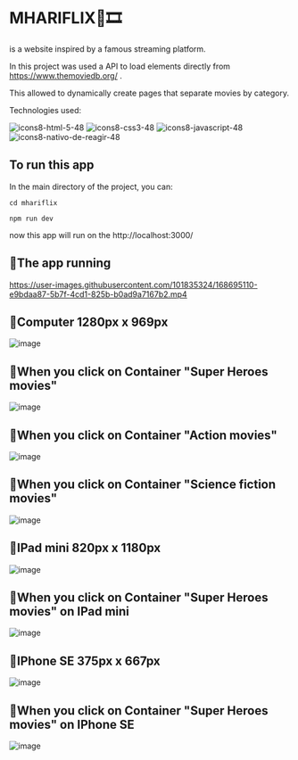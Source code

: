 # MHARIFLIX🎈🎞
is a website inspired by a famous streaming platform.

In this project was used a API to load elements directly from https://www.themoviedb.org/ .

This allowed to dynamically create pages that separate movies by category.

Technologies used:

![icons8-html-5-48](https://user-images.githubusercontent.com/101835324/165111872-1db50d31-ff08-4c68-8f8d-372172a3e58d.png)
![icons8-css3-48](https://user-images.githubusercontent.com/101835324/165111999-a12764fb-a618-4c85-9fc1-8a9fd68e4db0.png)
![icons8-javascript-48](https://user-images.githubusercontent.com/101835324/165112022-48184c69-8e81-42cc-a27c-ac9bbc852aaa.png)
![icons8-nativo-de-reagir-48](https://user-images.githubusercontent.com/101835324/165111932-c277d356-3bd2-4f63-9869-46be28cc984b.png)

## To run this app
In the main directory of the project, you can:

`cd mhariflix`

`npm run dev`

now this app will run on the http://localhost:3000/

## 💢The app running

https://user-images.githubusercontent.com/101835324/168695110-e9bdaa87-5b7f-4cd1-825b-b0ad9a7167b2.mp4


## 💢Computer 1280px x 969px 

![image](https://user-images.githubusercontent.com/101835324/167623314-5b0c7701-caa5-441c-aaf4-7fa3848b2f35.png)


## 💢When you click on Container "Super Heroes movies"

![image](https://user-images.githubusercontent.com/101835324/166446085-ce617125-71a8-49d7-9b6b-ae28459fb6af.png)

## 💢When you click on Container "Action movies"

![image](https://user-images.githubusercontent.com/101835324/166448062-6194e1b4-2dc2-448b-a207-86851e823633.png)

## 💢When you click on Container "Science fiction movies"

![image](https://user-images.githubusercontent.com/101835324/166446359-9262eae5-187b-47c4-b646-1fa1a8b02996.png)

## 💢IPad mini 820px x 1180px

![image](https://user-images.githubusercontent.com/101835324/167623967-35cec98c-0ebd-48c6-b966-22cd08b6005c.png)


## 💢When you click on Container "Super Heroes movies" on IPad mini

![image](https://user-images.githubusercontent.com/101835324/166446730-f289ab9e-314d-4255-afa7-e8b75f6e45bf.png)

## 💢IPhone SE 375px x 667px

![image](https://user-images.githubusercontent.com/101835324/167624079-36b78e5f-2647-4e63-9dec-edf85a483cfd.png)

## 💢When you click on Container "Super Heroes movies" on IPhone SE

![image](https://user-images.githubusercontent.com/101835324/166446818-708129ab-a7f2-4880-9d8c-f154f301faa4.png)

